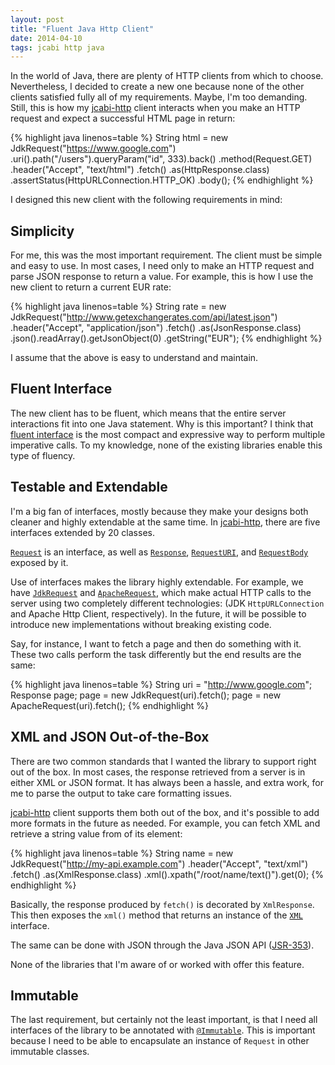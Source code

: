 ```yaml
---
layout: post
title: "Fluent Java Http Client"
date: 2014-04-10
tags: jcabi http java
---
```


In the world of Java, there are plenty of HTTP clients from which to choose. Nevertheless, I decided to create a new one because none of the other clients satisfied fully all of my requirements. Maybe, I'm too demanding. Still, this is how my [jcabi-http](http://http.jcabi.com/) client interacts when you make an HTTP request and expect a successful HTML page in return:

{% highlight java linenos=table %}
String html = new JdkRequest("https://www.google.com")
  .uri().path("/users").queryParam("id", 333).back()
  .method(Request.GET)
  .header("Accept", "text/html")
  .fetch()
  .as(HttpResponse.class)
  .assertStatus(HttpURLConnection.HTTP_OK)
  .body();
{% endhighlight %}

I designed this new client with the following requirements in mind:

## Simplicity

For me, this was the most important requirement. The client must be simple and easy to use. In most cases, I need only to make an HTTP request and parse JSON response to return a value. For example, this is how I use the new client to return a current EUR rate:

{% highlight java linenos=table %}
String rate = new JdkRequest("http://www.getexchangerates.com/api/latest.json")
  .header("Accept", "application/json")
  .fetch()
  .as(JsonResponse.class)
  .json().readArray().getJsonObject(0)
  .getString("EUR");
{% endhighlight %}

I assume that the above is easy to understand and maintain.

## Fluent Interface

The new client has to be fluent, which means that the entire server interactions fit into one Java statement. Why is this important? I think that [fluent interface](http://martinfowler.com/bliki/FluentInterface.html) is the most compact and expressive way to perform multiple imperative calls. To my knowledge, none of the existing libraries enable this type of fluency.

## Testable and Extendable

I'm a big fan of interfaces, mostly because they make your designs both cleaner and highly extendable at the same time. In [jcabi-http](http://http.jcabi.com/), there are five interfaces extended by 20 classes.

[`Request`](http://http.jcabi.com/apidocs-1.3/com/jcabi/http/Request.html)
is an interface, as well as
[`Response`](http://http.jcabi.com/apidocs-1.3/com/jcabi/http/Response.html),
[`RequestURI`](http://http.jcabi.com/apidocs-1.3/com/jcabi/http/RequestURI.html),
and
[`RequestBody`](http://http.jcabi.com/apidocs-1.3/com/jcabi/http/RequestBody.html)
exposed by it.

Use of interfaces makes the library highly extendable. For example, we have
[`JdkRequest`](http://http.jcabi.com/apidocs-1.3/com/jcabi/http/request/JdkRequest.html)
and
[`ApacheRequest`](http://http.jcabi.com/apidocs-1.3/com/jcabi/http/request/ApacheRequest.html),
which make actual HTTP calls to the server using two completely different technologies: (JDK `HttpURLConnection` and Apache Http Client, respectively). In the future, it will be possible to introduce new implementations without breaking existing code.

Say, for instance, I want to fetch a page and then do something with it. These two calls perform the task differently but the end results are the same:

{% highlight java linenos=table %}
String uri = "http://www.google.com";
Response page;
page = new JdkRequest(uri).fetch();
page = new ApacheRequest(uri).fetch();
{% endhighlight %}

## XML and JSON Out-of-the-Box

There are two common standards that I wanted the library to support right out of the box. In most cases, the response retrieved from a server is in either XML or JSON format. It has always been a hassle, and extra work, for me to parse the output to take care formatting issues.

[jcabi-http](http://http.jcabi.com/) client supports them both out of the box, and it's possible to add more formats in the future as needed. For example, you can fetch XML and retrieve a string value from of its element:

{% highlight java linenos=table %}
String name = new JdkRequest("http://my-api.example.com")
  .header("Accept", "text/xml")
  .fetch()
  .as(XmlResponse.class)
  .xml().xpath("/root/name/text()").get(0);
{% endhighlight %}

Basically, the response produced by `fetch()` is decorated by `XmlResponse`. This then exposes the `xml()` method that returns an instance of the [`XML`](http://xml.jcabi.com/apidocs-0.7.7/com/jcabi/xml/XML.html) interface.

The same can be done with JSON through the Java JSON API
([JSR-353](https://jcp.org/en/jsr/detail?id=353)).

None of the libraries that I'm aware of or worked with offer this feature.

## Immutable

The last requirement, but certainly not the least important, is that I need all interfaces of the
library to be annotated with [`@Immutable`](http://http://aspects.jcabi.com/annotation-immutable.html).
This is important because I need to be able to encapsulate an instance of `Request` in other immutable classes.
